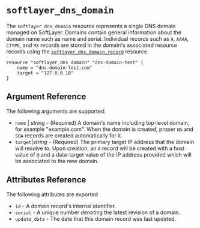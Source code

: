 # `softlayer_dns_domain`

The `softlayer_dns_domain` resource represents a single DNS domain managed on SoftLayer. Domains contain general information about the domain name such as name and serial. Individual records such as `A`, `AAAA`, `CTYPE`, and `MX` records are stored in the domain's associated resource records using the [`softlayer_dns_domain_record`](/docs/providers/softlayer/r/dns_records.html) resource.

```hcl
resource "softlayer_dns_domain" "dns-domain-test" {
    name = "dns-domain-test.com"
    target = "127.0.0.10"
}
```

## Argument Reference

The following arguments are supported:

* `name` | *string* - (Required) A domain's name including top-level domain, for example "example.com". When the domain is created, proper `NS` and `SOA`  records are created automatically for it.
* `target`|*string* - (Required) The primary target IP address that the domain will resolve to. Upon creation, an `A` record will be created with a host value of `@` and a data-target value of the IP address provided which will be associated to the new domain.

## Attributes Reference

The following attributes are exported

* `id` - A domain record's internal identifier.
* `serial` - A unique number denoting the latest revision of a domain.
* `update_date` - The date that this domain record was last updated.
